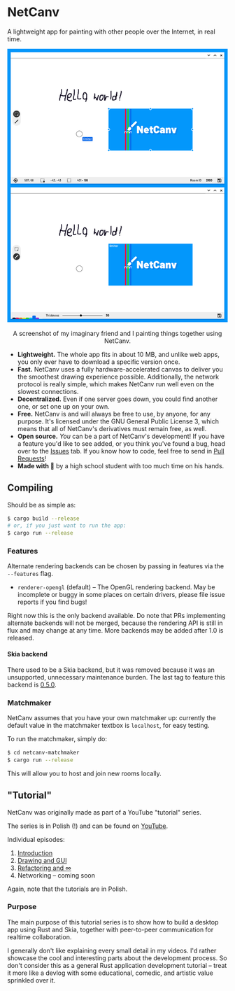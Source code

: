# NetCanv

A lightweight app for painting with other people over the Internet, in real time.

![screenshot](contrib/screenshots.png)
<p align="center">
A screenshot of my imaginary friend and I painting things together using NetCanv.
</p>

- **Lightweight.** The whole app fits in about 10 MB, and unlike web apps, you only ever have to
  download a specific version once.
- **Fast.** NetCanv uses a fully hardware-accelerated canvas to deliver you the smoothest drawing
  experience possible. Additionally, the network protocol is really simple, which makes NetCanv run
  well even on the slowest connections.
- **Decentralized.** Even if one server goes down, you could find another one, or set one up on
  your own.
- **Free.** NetCanv is and will always be free to use, by anyone, for any purpose.
  It's licensed under the GNU General Public License 3, which means that all of NetCanv's
  derivatives must remain free, as well.
- **Open source.** _You_ can be a part of NetCanv's development! If you have a feature you'd like
  to see added, or you think you've found a bug, head over to the [Issues](https://github.com/liquidev/netcanv/issues)
  tab. If you know how to code, feel free to send in [Pull Requests](https://github.com/liquidev/netcanv/pulls)!
- **Made with 💙** by a high school student with too much time on his hands.

## Compiling

Should be as simple as:

```sh
$ cargo build --release
# or, if you just want to run the app:
$ cargo run --release
```

### Features

Alternate rendering backends can be chosen by passing in features via the `--features` flag.

- `renderer-opengl` (default) – The OpenGL rendering backend. May be incomplete or buggy in some
  places on certain drivers, please file issue reports if you find bugs!

Right now this is the only backend available. Do note that PRs implementing alternate backends will
not be merged, because the rendering API is still in flux and may change at any time. More backends
may be added after 1.0 is released.

#### Skia backend

There used to be a Skia backend, but it was removed because it was an unsupported, unnecessary
maintenance burden. The last tag to feature this backend is [0.5.0](https://github.com/liquidev/netcanv/tree/0.5.0).

### Matchmaker

NetCanv assumes that you have your own matchmaker up: currently the default value
in the matchmaker textbox is `localhost`, for easy testing.

To run the matchmaker, simply do:
```sh
$ cd netcanv-matchmaker
$ cargo run --release
```

This will allow you to host and join new rooms locally.

## "Tutorial"

NetCanv was originally made as part of a YouTube "tutorial" series.

The series is in Polish (!) and can be found on
[YouTube](https://www.youtube.com/playlist?list=PL1Hg-PZUNFkeRdErHKx3Z7IwhJNgij3bJ).

Individual episodes:

1. [Introduction](https://www.youtube.com/watch?v=ZeSXVgjrivY)
2. [Drawing and GUI](https://www.youtube.com/watch?v=MVEILFrPKnY)
3. [Refactoring and ∞](https://www.youtube.com/watch?v=mECVCb87sAQ)
4. Networking – coming soon

Again, note that the tutorials are in Polish.

### Purpose

The main purpose of this tutorial series is to show how to build a desktop app
using Rust and Skia, together with peer-to-peer communication for realtime
collaboration.

I generally don't like explaining every small detail in my videos. I'd rather
showcase the cool and interesting parts about the development process. So don't
consider this as a general Rust application development tutorial – treat it more
like a devlog with some educational, comedic, and artistic value sprinkled
over it.
